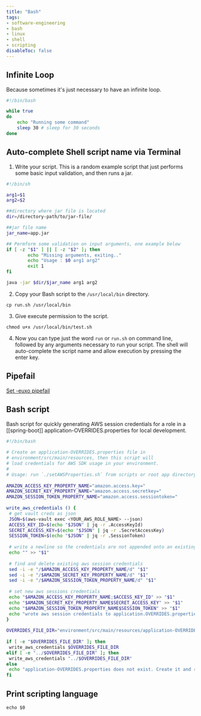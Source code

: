 ```yaml
---
title: "Bash"
tags:
- software-engineering
- bash
- linux
- shell
- scripting
disableToc: false
---
```

## Infinite Loop
Because sometimes it's just necessary to have an infinite loop.

```bash
#!/bin/bash

while true
do
	echo "Running some command"
	sleep 30 # sleep for 30 seconds
done
```

## Auto-complete Shell script name via Terminal
1. Write your script. This is a random example script that just performs some basic input validation, and then runs a jar.
```bash
#!/bin/sh

arg1=$1
arg2=$2

##directory where jar file is located    
dir=/directory-path/to/jar-file/

##jar file name
jar_name=app.jar

## Permform some validation on input arguments, one example below
if [ -z "$1" ] || [ -z "$2" ]; then
        echo "Missing arguments, exiting.."
        echo "Usage : $0 arg1 arg2"
        exit 1
fi

java -jar $dir/$jar_name arg1 arg2
```
2. Copy your Bash script to the `/usr/local/bin` directory.
```
cp run.sh /usr/local/bin
```
3. Give execute permission to the script.
```
chmod u+x /usr/local/bin/test.sh
```
4. Now you can type just the word `run` or `run.sh` on command line, followed by any arguments necessary to run your script. The shell will auto-complete the script name and allow execution by pressing the enter key.

## Pipefail
[Set -euxo pipefail](http://blog.kablamo.org/2015/11/08/bash-tricks-eux/)

## Bash script
Bash script for quickly generating AWS session credentials for a role in a [[spring-boot]] application-OVERRIDES.properties for local development.

```bash
#!/bin/bash  
  
# Create an application-OVERRIDES.properties file in 
# environment/src/main/resources, then this script will
# load credentials for AWS SDK usage in your environment.
#
# Usage: run `./setAWSProperties.sh` from scripts or root app directory  
  
AMAZON_ACCESS_KEY_PROPERTY_NAME="amazon.access.key="  
AMAZON_SECRET_KEY_PROPERTY_NAME="amazon.access.secretkey="  
AMAZON_SESSION_TOKEN_PROPERTY_NAME="amazon.access.sessiontoken="  
  
write_aws_credentials () {  
 # get vault creds as json  
 JSON=$(aws-vault exec <YOUR_AWS_ROLE_NAME> --json)  
 ACCESS_KEY_ID=$(echo "$JSON" | jq -r .AccessKeyId)  
 SECRET_ACCESS_KEY=$(echo "$JSON" | jq -r .SecretAccessKey)  
 SESSION_TOKEN=$(echo "$JSON" | jq -r .SessionToken)  
  
 # write a newline so the credentials are not appended onto an existing property  
 echo "" >> "$1"  
  
 # find and delete existing aws session credentials  
 sed -i -e "/$AMAZON_ACCESS_KEY_PROPERTY_NAME/d" "$1"  
 sed -i -e "/$AMAZON_SECRET_KEY_PROPERTY_NAME/d" "$1"  
 sed -i -e "/$AMAZON_SESSION_TOKEN_PROPERTY_NAME/d" "$1"  
  
 # set new aws sessions credentials  
 echo "$AMAZON_ACCESS_KEY_PROPERTY_NAME;$ACCESS_KEY_ID" >> "$1"  
 echo "$AMAZON_SECRET_KEY_PROPERTY_NAME$SECRET_ACCESS_KEY" >> "$1"  
 echo "$AMAZON_SESSION_TOKEN_PROPERTY_NAME$SESSION_TOKEN" >> "$1"  
 echo "wrote aws session credentials to application.OVERRIDES.properties"
}  
  
OVERRIDES_FILE_DIR="environment/src/main/resources/application-OVERRIDES.properties"
  
if [ -e "$OVERRIDES_FILE_DIR" ]; then  
 write_aws_credentials $OVERRIDES_FILE_DIR  
elif [ -e "../$OVERRIDES_FILE_DIR" ]; then  
 write_aws_credentials "../$OVERRIDES_FILE_DIR"  
else  
 echo "application-OVERRIDES.properties does not exist. Create it and re-run the script."  
fi
```

## Print scripting language
```
echo $0
```